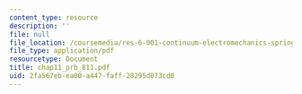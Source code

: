 ```yaml
---
content_type: resource
description: ''
file: null
file_location: /coursemedia/res-6-001-continuum-electromechanics-spring-2009/2fa567ebea00a447faff28295d073cd0_chap11_prb_811.pdf
file_type: application/pdf
resourcetype: Document
title: chap11_prb_811.pdf
uid: 2fa567eb-ea00-a447-faff-28295d073cd0
---
```

